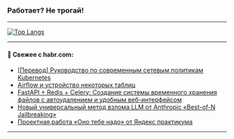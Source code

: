 ### Работает? Не трогай!

---
<!--
#### 🛠️ Technical stack:

![Java](https://img.shields.io/badge/Java-informational?logo=Oracle&style=flat&logoColor=white&color=FF4500)
![Kotlin](https://img.shields.io/badge/Kotlin-informational?logo=Kotlin&style=flat&logoColor=white&color=774D97)
![TS](https://img.shields.io/badge/TypeScript-informational?logo=typeScript&style=flat&logoColor=black&color=017acc)
![Python](https://img.shields.io/badge/Python-informational?logo=Python&style=flat&logoColor=black&color=ffdd54) <br>
![Spring](https://img.shields.io/badge/Spring-informational?logo=Spring&style=flat&logoColor=white&color=6DB33F) 
![SpringBoot](https://img.shields.io/badge/SpringBoot-informational?logo=SpringBoot&style=flat&logoColor=white&color=6DB33F)
![Nest](https://img.shields.io/badge/NestJS-informational?logo=NestJS&style=flat&logoColor=white&color=E0234E) 
![NodeJS](https://img.shields.io/badge/NodeJS-informational?logo=node.js&style=flat&logoColor=white&color=70A760)<br>
![PostgreSQL](https://img.shields.io/badge/PostgreSQL-informational?logo=PostgreSQL&style=flat&logoColor=white&color=DAA520)
![MongoDB](https://img.shields.io/badge/MongoDB-informational?logo=MongoDB&style=flat&logoColor=white&color=870000)
![Apache](https://img.shields.io/badge/Apache-informational?logo=apache&style=flat&logoColor=white&color=f74e28)

___ 
-->

<!--- #### 🛠️ : --->

[![Top Langs](https://github-readme-stats-82jvfl3w3-advtsettinggmailcoms-projects.vercel.app/api/top-langs/?username=zloylis&langs_count=10&hide_title=true&title_color=e6edf3&size_weight=0.5&count_weight=0.5&layout=compact&hide_progress=true&hide_border=true&theme=dracula)](https://github.com/zloylis)

<!---


####  :octocat:&nbsp;&nbsp; Статистика:

![GitHub stats](https://github-readme-stats-u2qms2cxw-advtsettinggmailcoms-projects.vercel.app/api?username=zloylis&show_icons=true&hide_border=true&theme=dracula&title_color=e6edf3&include_all_commits=true&count_private=true&hide_rank=false&hide_title=true&rank_icon=github)
-->
---

#### 💬 Свежее с habr.com:

<!-- BLOG-POST-LIST:START -->
- [[Перевод] Руководство по современным сетевым политикам Kubernetes](https://habr.com/ru/companies/flant/articles/847904/?utm_source=habrahabr&utm_medium=rss&utm_campaign=847904)
- [Airflow и устройство некоторых таблиц](https://habr.com/ru/articles/866542/?utm_source=habrahabr&utm_medium=rss&utm_campaign=866542)
- [FastAPI + Redis + Celery: Создание системы временного хранения файлов с автоудалением и удобным веб-интерфейсом](https://habr.com/ru/companies/amvera/articles/866200/?utm_source=habrahabr&utm_medium=rss&utm_campaign=866200)
- [Новый универсальный метод взлома LLM от Anthropic «Best-of-N Jailbreaking»](https://habr.com/ru/articles/866526/?utm_source=habrahabr&utm_medium=rss&utm_campaign=866526)
- [Проектная работа «Оно тебе надо» от Яндекс практикума](https://habr.com/ru/articles/866514/?utm_source=habrahabr&utm_medium=rss&utm_campaign=866514)
<!-- BLOG-POST-LIST:END -->

---
